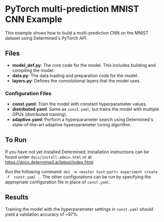 # PyTorch multi-prediction MNIST CNN Example

This example shows how to build a multi-prediction CNN on the MNIST dataset using
Determined's PyTorch API.

## Files
* **model_def.py**: The core code for the model. This includes building and compiling the model.
* **data.py**: The data loading and preparation code for the model.
* **layers.py**: Defines the convolutional layers that the model uses. 

### Configuration Files
* **const.yaml**: Train the model with constant hyperparameter values.
* **distributed.yaml**: Same as `const.yaml`, but trains the model with multiple GPUs (distributed training).
* **adaptive.yaml**: Perform a hyperparameter search using Determined's state-of-the-art adaptive hyperparameter tuning algorithm.

## To Run
If you have not yet installed Determined, installation instructions can be found
under `docs/install-admin.html` or at https://docs.determined.ai/latest/index.html

Run the following command: `det -m <master host:port> experiment create -f 
const.yaml .`. The other configurations can be run by specifying the appropriate 
configuration file in place of `const.yaml`.

## Results
Training the model with the hyperparameter settings in `const.yaml` should yield
a validation accuracy of ~97%. 
